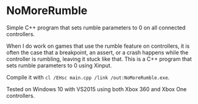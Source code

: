 # NoMoreRumble
Simple C++ program that sets rumble parameters to 0 on all connected controllers.

When I do work on games that use the rumble feature on controllers, it is often the case that a breakpoint, an assert, or a crash happens while the controller is rumbling, leaving it stuck like that. This is a C++ program that sets rumble parameters to 0 using Xinput.

Compile it with `cl /EHsc main.cpp /link /out:NoMoreRumble.exe`.

Tested on Windows 10 with VS2015 using both Xbox 360 and Xbox One controllers.
